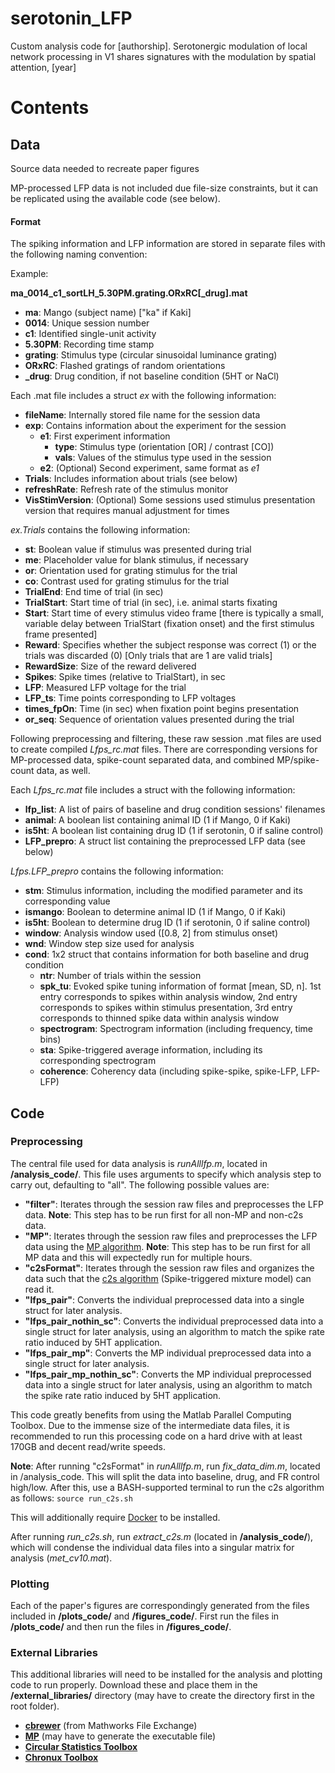 # serotonin_LFP
Custom analysis code for [authorship]. Serotonergic modulation of local network processing in V1 shares signatures with the modulation by spatial attention, [year]

# Contents
## Data
Source data needed to recreate paper figures

MP-processed LFP data is not included due file-size constraints, but it can be
replicated using the available code (see below). 

#### Format
The spiking information and LFP information are stored in separate files with the following naming convention:

Example:

**ma_0014_c1_sortLH_5.30PM.grating.ORxRC[_drug].mat**

- **ma**: Mango (subject name) ["ka" if Kaki]
- **0014**: Unique session number
- **c1**: Identified single-unit activity
- **5.30PM**: Recording time stamp
- **grating**: Stimulus type (circular sinusoidal luminance grating)
- **ORxRC**: Flashed gratings of random orientations
- **_drug**: Drug condition, if not baseline condition (5HT or NaCl)


Each .mat file includes a struct *ex* with the following information:

- **fileName**: Internally stored file name for the session data
- **exp**: Contains information about the experiment for the session
  - **e1**: First experiment information
    - **type**: Stimulus type (orientation [OR] / contrast [CO])
    - **vals**: Values of the stimulus type used in the session
  - **e2**: (Optional) Second experiment, same format as *e1*
- **Trials**: Includes information about trials (see below)
- **refreshRate**: Refresh rate of the stimulus monitor
- **VisStimVersion**: (Optional) Some sessions used stimulus presentation version
  that requires manual adjustment for times

*ex.Trials* contains the following information:
- **st**: Boolean value if stimulus was presented during trial
- **me**: Placeholder value for blank stimulus, if necessary
- **or**: Orientation used for grating stimulus for the trial
- **co**: Contrast used for grating stimulus for the trial
- **TrialEnd**: End time of trial (in sec)
- **TrialStart**: Start time of trial (in sec), i.e. animal starts fixating
- **Start**: Start time of every stimulus video frame [there is typically a small, variable delay between TrialStart (fixation onset) and the first stimulus frame presented]
- **Reward**: Specifies whether the subject response was correct (1) or the trials was discarded (0) [Only trials that are 1 are valid trials]
- **RewardSize**: Size of the reward delivered
- **Spikes**: Spike times (relative to TrialStart), in sec
- **LFP**: Measured LFP voltage for the trial
- **LFP_ts**: Time points corresponding to LFP voltages
- **times_fpOn**: Time (in sec) when fixation point begins presentation
- **or_seq**: Sequence of orientation values presented during the trial



Following preprocessing and filtering, these raw session .mat files are used to
create compiled *Lfps_rc.mat* files. There are corresponding versions for MP-processed
data, spike-count separated data, and combined MP/spike-count data, as well.

Each *Lfps_rc.mat* file includes a struct with the following information:
- **lfp_list**: A list of pairs of baseline and drug condition sessions' filenames
- **animal**: A boolean list containing animal ID (1 if Mango, 0 if Kaki)
- **is5ht**: A boolean list containing drug ID (1 if serotonin, 0 if saline control)
- **LFP_prepro**: A struct list containing the preprocessed LFP data (see below)

*Lfps.LFP_prepro* contains the following information:
- **stm**: Stimulus information, including the modified parameter and its corresponding value
- **ismango**: Boolean to determine animal ID (1 if Mango, 0 if Kaki)
- **is5ht**: Boolean to determine drug ID (1 if serotonin, 0 if saline control)
- **window**: Analysis window used ([0.8, 2] from stimulus onset)
- **wnd**: Window step size used for analysis
- **cond**: 1x2 struct that contains information for both baseline and drug condition
  - **ntr**: Number of trials within the session
  - **spk_tu**: Evoked spike tuning information of format [mean, SD, n]. 1st entry
  corresponds to spikes within analysis window, 2nd entry corresponds to spikes
  within stimulus presentation, 3rd entry corresponds to thinned spike data within
  analysis window
  - **spectrogram**: Spectrogram information (including frequency, time bins)
  - **sta**: Spike-triggered average information, including its corresponding spectrogram
  - **coherence**: Coherency data (including spike-spike, spike-LFP, LFP-LFP)


## Code

### Preprocessing
The central file used for data analysis is *runAlllfp.m*, located in **/analysis_code/**.
This file uses arguments to specify which analysis step to carry out, defaulting to
"all". The following possible values are:
- **"filter"**: Iterates through the session raw files and preprocesses the LFP
  data. **Note**: This step has to be run first for all non-MP and non-c2s data.
- **"MP"**: Iterates through the session raw files and preprocesses the LFP data
  using the [MP algorithm](https://github.com/supratimray/MP). **Note**: This step has to be run first for all MP data and this will expectedly run for multiple hours.
- **"c2sFormat"**: Iterates through the session raw files and organizes the data
  such that the [c2s algorithm](https://github.com/jonasrauber/c2s-docker) (Spike-triggered mixture model) can read it.
- **"lfps_pair"**: Converts the individual preprocessed data into a single struct
  for later analysis.
- **"lfps_pair_nothin_sc"**: Converts the individual preprocessed data into a
  single struct for later analysis, using an algorithm to match the spike rate
  ratio induced by 5HT application.
- **"lfps_pair_mp"**: Converts the MP individual preprocessed data into a single
  struct for later analysis.
- **"lfps_pair_mp_nothin_sc"**: Converts the MP individual preprocessed data into
  a single struct for later analysis, using an algorithm to match the spike rate
  ratio induced by 5HT application.

This code greatly benefits from using the Matlab Parallel Computing Toolbox. Due
to the immense size of the intermediate data files, it is recommended to run this
processing code on a hard drive with at least 170GB and decent read/write speeds.

**Note**: After running "c2sFormat" in *runAlllfp.m*, run *fix_data_dim.m*,
located in /analysis_code. This will split the data into baseline, drug, and FR
control high/low. After this, use a BASH-supported terminal to run the c2s algorithm as follows:
`source run_c2s.sh`

This will additionally require [Docker](https://docs.docker.com/get-docker/) to be installed.

After running *run_c2s.sh*, run *extract_c2s.m* (located in **/analysis_code/**),
which will condense the individual data files into a singular matrix for analysis (*met_cv10.mat*).

### Plotting
Each of the paper's figures are correspondingly generated from the files included
in **/plots_code/** and **/figures_code/**. First run the files in **/plots_code/**
and then run the files in **/figures_code/**.

### External Libraries
This additional libraries will need to be installed for the analysis and plotting
code to run properly. Download these and place them in the **/external_libraries/**
directory (may have to create the directory first in the root folder).

- **[cbrewer](https://www.mathworks.com/matlabcentral/fileexchange/34087-cbrewer-colorbrewer-schemes-for-matlab)** (from Mathworks File Exchange)
- **[MP](https://github.com/supratimray/MP)** (may have to generate the executable file)
- **[Circular Statistics Toolbox](https://github.com/mrkrause/circstat-matlab)**
- **[Chronux Toolbox](http://chronux.org/)**
